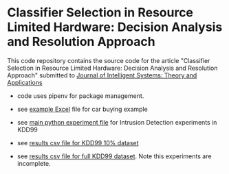 # Classifier Selection in Resource Limited Hardware: Decision Analysis and Resolution Approach

This code repository contains the source code for the article "Classifier Selection in Resource Limited Hardware: Decision Analysis and Resolution Approach" submitted to [Journal of Intelligent Systems: Theory and Applications](https://dergipark.org.tr/en/pub/jista)

- code uses pipenv for package management.



- see [example Excel](spread-sheets/DARCarExample.xlsx) file for car buying example

- see [main python experiment file](codePython/run_find_metrics_kdd99.py) for Intrusion Detection experiments in KDD99

- see [results csv file for KDD99 10% dataset](codePython/results/kdd99_10percent_10_fold_2020-09-15.csv)

- see [results csv file for full KDD99 dataset](codePython/results/kdd99_full_10_fold.csv). Note this experiments are incomplete.

